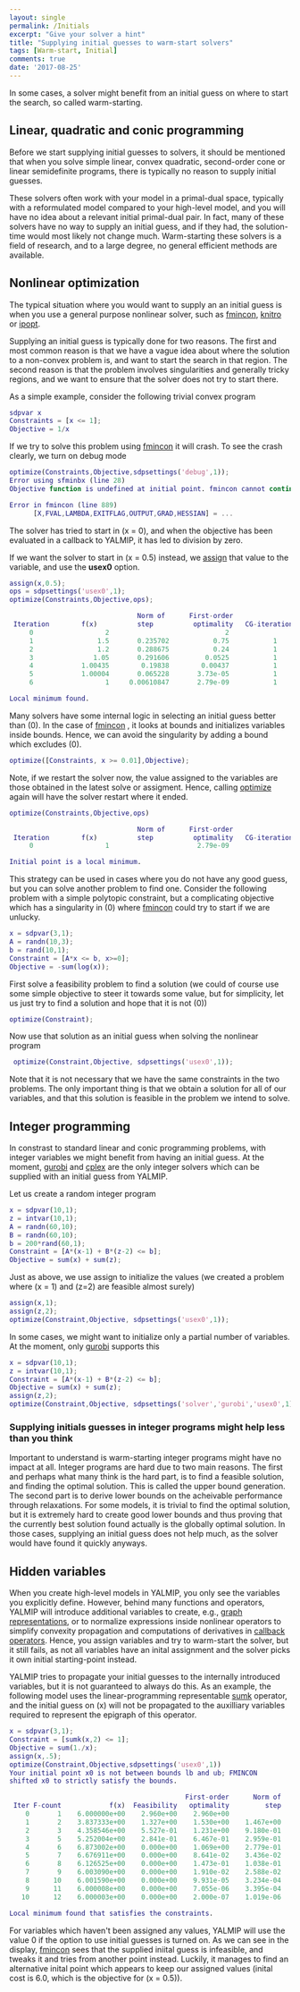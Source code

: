 ```yaml
---
layout: single
permalink: /Initials
excerpt: "Give your solver a hint"
title: "Supplying initial guesses to warm-start solvers"
tags: [Warm-start, Initial]
comments: true
date: '2017-08-25'
---
```


In some cases, a solver might benefit from an initial guess on where to start the search, so called warm-starting.

## Linear, quadratic and conic programming

Before we start supplying initial guesses to solvers, it should be mentioned that when you solve simple linear, convex quadratic, second-order cone or linear semidefinite programs, there is typically no reason to supply initial guesses. 

These solvers often work with your model in a primal-dual space, typically with a reformulated model compared to your high-level model, and you will have no idea about a relevant initial primal-dual pair. In fact, many of these solvers have no way to supply an initial guess, and if they had, the solution-time would most likely not change much. Warm-starting these solvers is a field of research, and to a large degree, no general efficient methods are available.

## Nonlinear optimization

The typical situation where you would want to supply an an initial guess is when you use a general purpose nonlinear solver, such as [fmincon](/solver/fmincon), [knitro](/solver/knitro) or [ipopt](/solver/ipopt). 

Supplying an initial guess is typically done for two reasons. The first and most common reason is that we have a vague idea about where the solution to a non-convex problem is, and want to start the search in that region. The second reason is that the problem involves singularities and generally tricky regions, and we want to ensure that the solver does not try to start there.

As a simple example, consider the following trivial convex program

````matlab
sdpvar x
Constraints = [x <= 1];
Objective = 1/x
````

If we try to solve this problem using [fmincon](/solver/fmincon) it will crash. To see the crash clearly, we turn on debug mode

````matlab
optimize(Constraints,Objective,sdpsettings('debug',1));
Error using sfminbx (line 28)
Objective function is undefined at initial point. fmincon cannot continue.

Error in fmincon (line 889)
      [X,FVAL,LAMBDA,EXITFLAG,OUTPUT,GRAD,HESSIAN] = ...

````

The solver has tried to start in \(x = 0\), and when the objective has been evaluated in a callback to YALMIP, it has led to division by zero.

If we want the solver to start in \(x = 0.5\) instead, we [assign](/command/assign) that value to the variable, and use the **usex0** option.

````matlab
assign(x,0.5);
ops = sdpsettings('usex0',1);
optimize(Constraints,Objective,ops);

                                Norm of      First-order 
 Iteration        f(x)          step          optimality   CG-iterations
     0                  2                             2                
     1                1.5       0.235702           0.75           1
     2                1.2       0.288675           0.24           1
     3               1.05       0.291606         0.0525           1
     4            1.00435        0.19838        0.00437           1
     5            1.00004       0.065228       3.73e-05           1
     6                  1     0.00610847       2.79e-09           1

Local minimum found.
````

Many solvers have some internal logic in selecting an initial guess better than \(0\). In the case of [fmincon](/solver/fmincon) , it looks at bounds and initializes variables inside bounds. Hence, we can avoid the singularity by adding a bound which excludes \(0\).

````matlab
optimize([Constraints, x >= 0.01],Objective);
````

Note, if we restart the solver now, the value assigned to the variables are those obtained in the latest solve or assigment. Hence, calling [optimize](/command/optimize) again will have the solver restart where it ended.


````matlab
optimize(Constraints,Objective,ops)

                                Norm of      First-order 
 Iteration        f(x)          step          optimality   CG-iterations
     0                  1                      2.79e-09                

Initial point is a local minimum.
````

This strategy can be used in cases where you do not have any good guess, but you can solve another problem to find one. Consider the following problem with a simple polytopic constraint, but a complicating objective which has a singularity in \(0\) where   [fmincon](/solver/fmincon) could try to start if we are unlucky.

````matlab
x = sdpvar(3,1);
A = randn(10,3);
b = rand(10,1);
Constraint = [A*x <= b, x>=0];
Objective = -sum(log(x));
````

First solve a feasibility problem to find a solution (we could of course use some simple objective to steer it towards some value, but for simplicity, let us just try to find a solution and hope that it is not \(0\))

````matlab
optimize(Constraint);
````

Now use that solution as an initial guess when solving the nonlinear program

````matlab
 optimize(Constraint,Objective, sdpsettings('usex0',1));
````

Note that it is not necessary that we have the same constraints in the two problems. The only important thing is that we obtain a solution for all of our variables, and that this solution is feasible in the problem we intend to solve.

## Integer programming

In constrast to standard linear and conic programming problems, with integer variables we might benefit from having an initial guess. At the moment, [gurobi](/solver/gurobi) and [cplex](/solver/cplex) are the only integer solvers which can be supplied with an initial guess from YALMIP.

Let us create a random integer program

````matlab
x = sdpvar(10,1);
z = intvar(10,1);
A = randn(60,10);
B = randn(60,10);
b = 200*rand(60,1);
Constraint = [A*(x-1) + B*(z-2) <= b];
Objective = sum(x) + sum(z);
````

Just as above, we use assign to initialize the values (we created a problem where \(x = 1\) and \(z=2\) are feasible almost surely)

````matlab
assign(x,1);
assign(z,2);
optimize(Constraint,Objective, sdpsettings('usex0',1));
````

In some cases, we might want to initialize only a partial number of variables. At the moment, only  [gurobi](/solver/gurobi) supports this

````matlab
x = sdpvar(10,1);
z = intvar(10,1);
Constraint = [A*(x-1) + B*(z-2) <= b];
Objective = sum(x) + sum(z);
assign(z,2);
optimize(Constraint,Objective, sdpsettings('solver','gurobi','usex0',1));
````

### Supplying initials guesses in integer programs might help less than you think

Important to understand is warm-starting integer programs might have no impact at all. Integer programs are hard due to two main reasons. The first and perhaps what many think is the hard part, is to find a feasible solution, and finding the optimal solution. This is called the upper bound generation. The second part is to derive lower bounds on the acheivable performance through relaxations. For some models, it is trivial to find the optimal solution, but it is extremely hard to create good lower bounds and thus proving that the currently best solution found actually is the globally optimal solution. In those cases, supplying an initial guess does not help much, as the solver would have found it quickly anyways.

## Hidden variables

When you create high-level models in YALMIP, you only see the variables you explicitly define. However, behind many functions and operators, YALMIP will introduce additional variables to create, e.g., [graph representations](/tutorial/nonlinearoperatorsgraphs), or to normalize expressions inside nonlinear operators to simplify convexity propagation and computations of derivatives in [callback operators](/tutorial/nonlinearoperatorscallback). Hence, you assign variables and try to warm-start the solver, but it still fails, as not all variables have an inital assignment and the solver picks it own initial starting-point instead.

YALMIP tries to propagate your initial guesses to the internally introduced variables, but it is not guaranteed to always do this. As an example, the following model uses the linear-programming representable [sumk](/command/sumk) operator, and the initial guess on \(x\) will not be propagated to the auxilliary variables required to represent the epigraph of this operator.

````matlab
x = sdpvar(3,1);
Constraint = [sumk(x,2) <= 1];
Objective = sum(1./x);
assign(x,.5);
optimize(Constraint,Objective,sdpsettings('usex0',1))
Your initial point x0 is not between bounds lb and ub; FMINCON
shifted x0 to strictly satisfy the bounds.

                                            First-order      Norm of
 Iter F-count            f(x)  Feasibility   optimality         step
    0       1    6.000000e+00    2.960e+00    2.960e+00
    1       2    3.837333e+00    1.327e+00    1.530e+00    1.467e+00
    2       3    4.358546e+00    5.527e-01    1.231e+00    9.180e-01
    3       5    5.252004e+00    2.841e-01    6.467e-01    2.959e-01
    4       6    6.873002e+00    0.000e+00    1.069e+00    2.779e-01
    5       7    6.676911e+00    0.000e+00    8.641e-02    3.436e-02
    6       8    6.126525e+00    0.000e+00    1.473e-01    1.038e-01
    7       9    6.003090e+00    0.000e+00    1.910e-02    2.588e-02
    8      10    6.001590e+00    0.000e+00    9.931e-05    3.234e-04
    9      11    6.000008e+00    0.000e+00    7.055e-06    3.395e-04
   10      12    6.000003e+00    0.000e+00    2.000e-07    1.019e-06

Local minimum found that satisfies the constraints.
````

For variables which haven't been assigned any values, YALMIP will use the value 0 if the option to use initial guesses is turned on. As we can see in the display, [fmincon](/solver/fmincon) sees that the supplied iniital guess is infeasible, and tweaks it and tries from another point instead. Luckily, it manages to find an alternative inital point which appears to keep our assigned values (inital cost is 6.0, which is the objective for \(x = 0.5\)).


